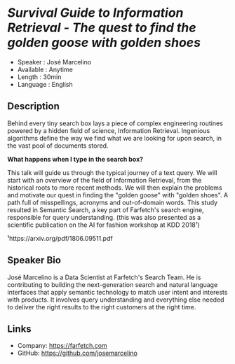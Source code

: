
_Survival Guide to Information Retrieval - The quest to find the golden goose with golden shoes_
=========================

* Speaker   :  José Marcelino
* Available :  Anytime
* Length    :  30min
* Language  :  English

Description
-----------


Behind every tiny search box lays a piece of complex engineering routines powered by a hidden field of science, Information Retrieval. Ingenious algorithms define the way we find what we are looking for upon search, in the vast pool of documents stored. 

**What happens when I type in the search box?**

This talk will guide us through the typical journey of a text query. We will start with an overview of the field of Information Retrieval, from the historical roots to more recent methods. We will then explain the problems and motivate our quest in finding the "golden goose" with "golden shoes". A path full of misspellings, acronyms and out-of-domain words. This study resulted in Semantic Search, a key part of Farfetch's search engine, responsible for query understanding. (this was also presented as a scientific publication on the AI for fashion workshop at KDD 2018¹)


¹https://arxiv.org/pdf/1806.09511.pdf


Speaker Bio
-----------

José Marcelino is a Data Scientist at Farfetch's Search Team. He is contributing to building the next-generation search and natural language interfaces that apply semantic technology to match user intent and interests with products. It involves query understanding and everything else needed to deliver the right results to the right customers at the right time.


Links
-----

* Company: https://farfetch.com
* GitHub: https://github.com/josemarcelino
